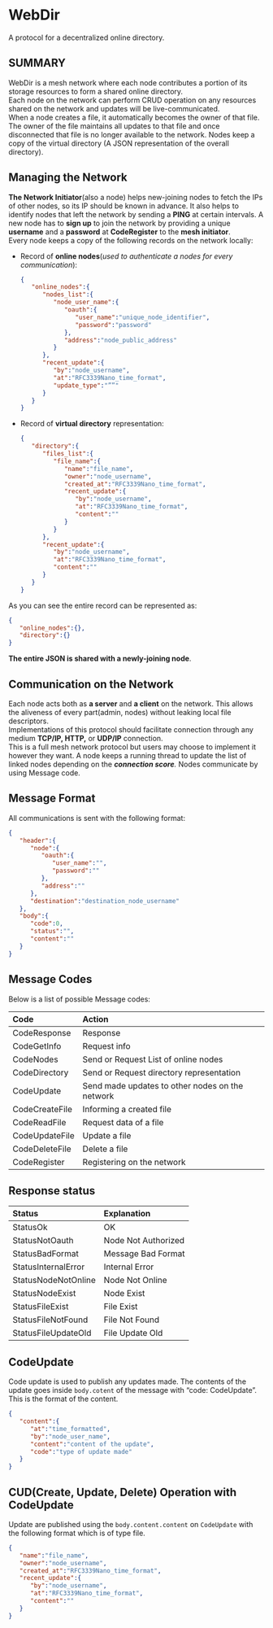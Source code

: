 # WebDir

A protocol for a decentralized online directory.

## SUMMARY

WebDir is a mesh network where each node contributes a portion of its storage resources to form a shared online directory.  
Each node on the network can perform CRUD operation on any resources shared on the network and updates will be live-communicated.  
When a node creates a file, it automatically becomes the owner of that file.  
The owner of the file maintains all updates to that file and once disconnected that file is no longer available to the network. Nodes keep a copy of the virtual directory (A JSON representation of the overall directory).

## Managing the Network

**The Network Initiator**(also a node) helps new-joining nodes to fetch the IPs of other nodes, so its IP should be known in advance. It also helps to identify nodes that left the network by sending a **PING** at certain intervals. A new node has to **sign up** to join the network by providing a unique **username** and a **password** at **CodeRegister** to the **mesh initiator**.  
Every node keeps a copy of the following records on the network locally:

* Record of **online nodes**(*used to authenticate a nodes for every communication*):  
  ```json  
  {  
     "online_nodes":{  
        "nodes_list":{  
           "node_user_name":{  
              "oauth":{  
                 "user_name":"unique_node_identifier",  
                 "password":"password"  
              },  
              "address":"node_public_address"  
           }  
        },  
        "recent_update":{  
           "by":"node_username",  
           "at":"RFC3339Nano_time_format",  
           "update_type":"””"  
        }  
     }  
  }  
  ```  
* Record of **virtual directory** representation:  
  ```json  
  {  
     "directory":{  
        "files_list":{  
           "file_name":{  
              "name":"file_name",  
              "owner":"node_username",  
              "created_at":"RFC3339Nano_time_format",  
              "recent_update":{  
                 "by":"node_username",  
                 "at":"RFC3339Nano_time_format",  
                 "content":""  
              }  
           }  
        },  
        "recent_update":{  
           "by":"node_username",  
           "at":"RFC3339Nano_time_format",  
           "content":""  
        }  
     }  
  }  
  ```

As you can see the entire record can be represented as:  
```json  
{  
   "online_nodes":{},  
   "directory":{}  
}  
```  
**The entire JSON is shared with a newly-joining node**.

## Communication on the Network

Each node acts both as **a server** and **a client** on the network. This allows the aliveness of every part(admin, nodes) without leaking local file descriptors.  
Implementations of this protocol should facilitate connection through any medium **TCP/IP, HTTP,** or **UDP/IP** connection.  
This is a full mesh network protocol but users may choose to implement it however they want. A node keeps a running thread to update the list of linked nodes depending on the ***connection score**.* Nodes communicate by using Message code.

## Message Format

All communications is sent with the following format:  
```json  
{  
   "header":{  
      "node":{  
         "oauth":{  
            "user_name":"",  
            "password":""  
         },  
         "address":""  
      },  
      "destination":"destination_node_username"  
   },  
   "body":{  
      "code":0,  
      "status":"",  
      "content":""  
   }  
}  
```

## Message Codes

Below is a list of possible Message codes:

| Code | Action |
| :---- | :---- |
| CodeResponse | Response |
| CodeGetInfo | Request info |
| CodeNodes | Send or Request List of online nodes |
| CodeDirectory | Send or Request directory representation |
| CodeUpdate | Send made updates to other nodes on the network |
| CodeCreateFile | Informing a created file |
| CodeReadFile | Request data of a file |
| CodeUpdateFile | Update a file|
| CodeDeleteFile | Delete a file|
| CodeRegister | Registering on the network |

## Response status

| Status | Explanation |
| :---- | :---- |
| StatusOk | OK |
| StatusNotOauth | Node Not Authorized |
| StatusBadFormat | Message Bad Format |
| StatusInternalError | Internal Error |
| StatusNodeNotOnline | Node Not Online |
| StatusNodeExist | Node Exist |
| StatusFileExist | File Exist |
| StatusFileNotFound | File Not Found |
| StatusFileUpdateOld | File Update Old |

## CodeUpdate

Code update is used to publish any updates made. The contents of the update goes inside `body.cotent` of the message with “code: CodeUpdate”. This is the format of the content.  
```json  
{  
   "content":{  
      "at":"time_formatted",  
      "by":"node_user_name",  
      "content":"content of the update",  
      "code":"type of update made"  
   }  
}  
```

## CUD(Create, Update, Delete) Operation with CodeUpdate

Update are published using the `body.content.content` on `CodeUpdate` with the following format which is of type file.  
```json  
{  
   "name":"file_name",  
   "owner":"node_username",  
   "created_at":"RFC3339Nano_time_format",  
   "recent_update":{  
      "by":"node_username",  
      "at":"RFC3339Nano_time_format",  
      "content":""  
   }  
}  
```